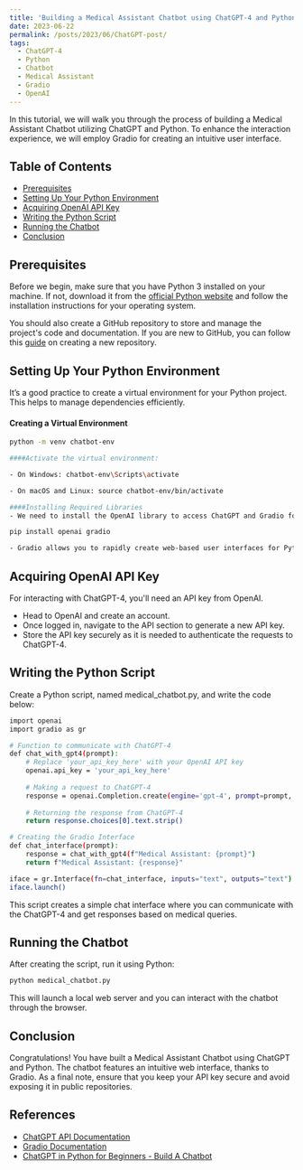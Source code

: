 ```yaml
---
title: 'Building a Medical Assistant Chatbot using ChatGPT-4 and Python'
date: 2023-06-22
permalink: /posts/2023/06/ChatGPT-post/
tags:
  - ChatGPT-4
  - Python
  - Chatbot
  - Medical Assistant
  - Gradio
  - OpenAI
---
```




In this tutorial, we will walk you through the process of building a Medical Assistant Chatbot utilizing ChatGPT and Python. To enhance the interaction experience, we will employ Gradio for creating an intuitive user interface.

## Table of Contents

- [Prerequisites](#prerequisites)
- [Setting Up Your Python Environment](#setting-up-your-python-environment)
- [Acquiring OpenAI API Key](#acquiring-openai-api-key)
- [Writing the Python Script](#writing-the-python-script)
- [Running the Chatbot](#running-the-chatbot)
- [Conclusion](#conclusion)

## Prerequisites <a name="prerequisites"></a>

Before we begin, make sure that you have Python 3 installed on your machine. If not, download it from the [official Python website](https://www.python.org/downloads/) and follow the installation instructions for your operating system.

You should also create a GitHub repository to store and manage the project's code and documentation. If you are new to GitHub, you can follow this [guide](https://docs.github.com/en/repositories/creating-and-managing-repositories/creating-a-new-repository) on creating a new repository.

## Setting Up Your Python Environment <a name="setting-up-your-python-environment"></a>

It’s a good practice to create a virtual environment for your Python project. This helps to manage dependencies efficiently.

#### Creating a Virtual Environment

```sh
python -m venv chatbot-env

####Activate the virtual environment:

- On Windows: chatbot-env\Scripts\activate

- On macOS and Linux: source chatbot-env/bin/activate

####Installing Required Libraries
- We need to install the OpenAI library to access ChatGPT and Gradio for creating the user interface.

pip install openai gradio

- Gradio allows you to rapidly create web-based user interfaces for Python models. OpenAI library helps in integrating with GPT models provided by OpenAI.
```

## Acquiring OpenAI API Key <a name="acquiring-openai-api-key"></a>
For interacting with ChatGPT-4, you'll need an API key from OpenAI.

- Head to OpenAI and create an account.
- Once logged in, navigate to the API section to generate a new API key.
- Store the API key securely as it is needed to authenticate the requests to ChatGPT-4.
  
## Writing the Python Script <a name="writing-the-python-script"></a>
Create a Python script, named medical_chatbot.py, and write the code below:
```sh
import openai
import gradio as gr

# Function to communicate with ChatGPT-4
def chat_with_gpt4(prompt):
    # Replace 'your_api_key_here' with your OpenAI API key
    openai.api_key = 'your_api_key_here'
    
    # Making a request to ChatGPT-4
    response = openai.Completion.create(engine='gpt-4', prompt=prompt, max_tokens=100)
    
    # Returning the response from ChatGPT-4
    return response.choices[0].text.strip()

# Creating the Gradio Interface
def chat_interface(prompt):
    response = chat_with_gpt4(f"Medical Assistant: {prompt}")
    return f"Medical Assistant: {response}"

iface = gr.Interface(fn=chat_interface, inputs="text", outputs="text")
iface.launch()

```
This script creates a simple chat interface where you can communicate with the ChatGPT-4 and get responses based on medical queries.

## Running the Chatbot <a name="running-the-chatbot"></a>

After creating the script, run it using Python:

```sh
python medical_chatbot.py

```
This will launch a local web server and you can interact with the chatbot through the browser.

## Conclusion <a name="conclusion"></a>
Congratulations! You have built a Medical Assistant Chatbot using ChatGPT and Python. The chatbot features an intuitive web interface, thanks to Gradio. As a final note, ensure that you keep your API key secure and avoid exposing it in public repositories.


## References <a name="references"></a>
- [ChatGPT API Documentation](https://platform.openai.com/docs/api-reference/completions/create)
- [Gradio Documentation](https://gradio.app/docs/)
- [ChatGPT in Python for Beginners - Build A Chatbot](https://www.youtube.com/watch?v=pGOyw_M1mNE&t=216s)
